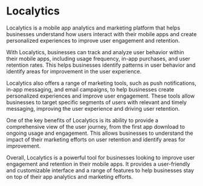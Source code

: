 # Localytics

Localytics is a mobile app analytics and marketing platform that helps businesses understand how users interact with their mobile apps and create personalized experiences to improve user engagement and retention.

With Localytics, businesses can track and analyze user behavior within their mobile apps, including usage frequency, in-app purchases, and user retention rates. This helps businesses identify patterns in user behavior and identify areas for improvement in the user experience.

Localytics also offers a range of marketing tools, such as push notifications, in-app messaging, and email campaigns, to help businesses create personalized experiences and improve user engagement. These tools allow businesses to target specific segments of users with relevant and timely messaging, improving the user experience and driving user retention.

One of the key benefits of Localytics is its ability to provide a comprehensive view of the user journey, from the first app download to ongoing usage and engagement. This allows businesses to understand the impact of their marketing efforts on user retention and identify areas for improvement.

Overall, Localytics is a powerful tool for businesses looking to improve user engagement and retention in their mobile apps. It provides a user-friendly and customizable interface and a range of features to help businesses stay on top of their app analytics and marketing efforts.
